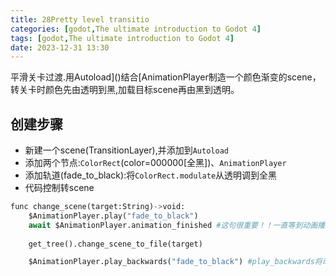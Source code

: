 ```yaml
---
title: 28Pretty level transitio
categories: [godot,The ultimate introduction to Godot 4]
tags: [godot,The ultimate introduction to Godot 4]
date: 2023-12-31 13:30
---
```


平滑关卡过渡.用Autoload]()结合[AnimationPlayer制造一个颜色渐变的scene，转关卡时颜色先由透明到黑,加载目标scene再由黑到透明。

## 创建步骤
- 新建一个scene(TransitionLayer),并添加到`Autoload`
- 添加两个节点:`ColorRect`(color=000000[全黑])、`AnimationPlayer`
- 添加轨道(fade_to_black):将`ColorRect.modulate`从透明调到全黑
- 代码控制转scene

```python
func change_scene(target:String)->void:
    $AnimationPlayer.play("fade_to_black")
    await $AnimationPlayer.animation_finished #这句很重要！！一直等到动画播放完
    
    get_tree().change_scene_to_file(target)

    $AnimationPlayer.play_backwards("fade_to_black") #play_backwards将动画翻着播放（相当于全黑到透明）
```


